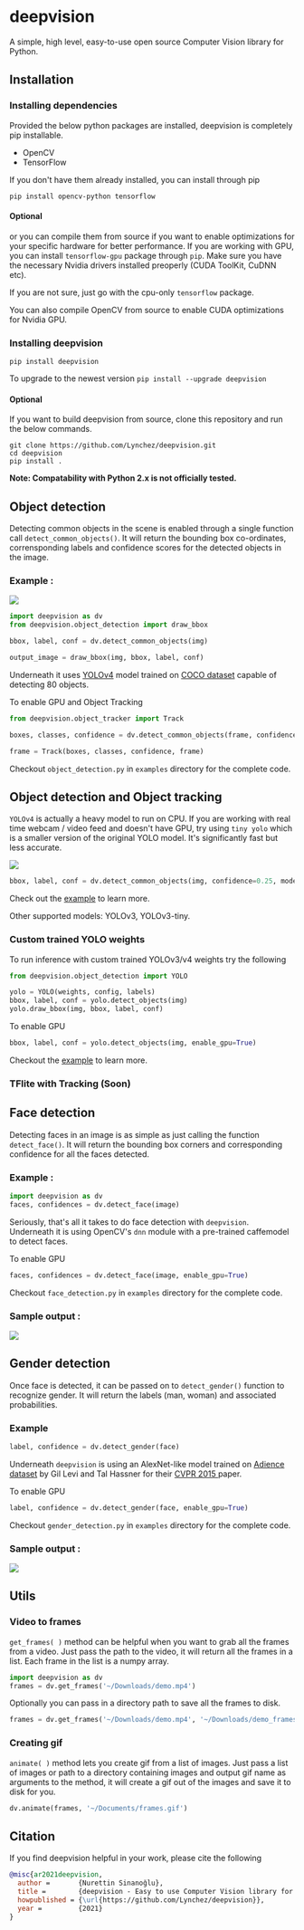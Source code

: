 # deepvision
A simple, high level, easy-to-use open source Computer Vision library for Python.

## Installation

### Installing dependencies

Provided the below python packages are installed, deepvision is completely pip installable.

* OpenCV
* TensorFlow

If you don't have them already installed, you can install through pip

`pip install opencv-python tensorflow` 

#### Optional
or you can compile them from source if you want to enable optimizations for your specific hardware for better performance.
If you are working with GPU, you can install `tensorflow-gpu` package through `pip`. Make sure you have the necessary Nvidia drivers  installed preoperly (CUDA ToolKit, CuDNN etc). 

If you are not sure, just go with the cpu-only `tensorflow` package.

You can also compile OpenCV from source to enable CUDA optimizations for Nvidia GPU.

### Installing deepvision

`pip install deepvision` 

To upgrade to the newest version
`pip install --upgrade deepvision`

#### Optional
If you want to build deepvision from source, clone this repository and run the below commands.
```
git clone https://github.com/Lynchez/deepvision.git
cd deepvision
pip install .
```

**Note: Compatability with Python 2.x is not officially tested.**

## Object detection 
Detecting common objects in the scene is enabled through a single function call `detect_common_objects()`. It will return the bounding box co-ordinates, corrensponding labels and confidence scores for the detected objects in the image.

### Example :

![](examples/images/detect.gif)

```python
import deepvision as dv
from deepvision.object_detection import draw_bbox

bbox, label, conf = dv.detect_common_objects(img)

output_image = draw_bbox(img, bbox, label, conf)
```
Underneath it uses [YOLOv4](https://github.com/AlexeyAB/darknet) model trained on [COCO dataset](http://cocodataset.org/) capable of detecting 80 objects.

To enable GPU and Object Tracking
```python
from deepvision.object_tracker import Track

boxes, classes, confidence = dv.detect_common_objects(frame, confidence=0.25, model='yolov4-tiny', enable_gpu=True)

frame = Track(boxes, classes, confidence, frame)
```

Checkout `object_detection.py` in `examples` directory for the complete code.

## Object detection and Object tracking
`YOLOv4` is actually a heavy model to run on CPU. If you are working with real time webcam / video feed and doesn't have GPU, try using `tiny yolo` which is a smaller version of the original YOLO model. It's significantly fast but less accurate.

![](examples/images/track.gif)

```python
bbox, label, conf = dv.detect_common_objects(img, confidence=0.25, model='yolov4-tiny')
```
Check out the [example](examples/object_detection_webcam.py) to learn more. 

Other supported models: YOLOv3, YOLOv3-tiny.

### Custom trained YOLO weights
To run inference with custom trained YOLOv3/v4 weights try the following
```python
from deepvision.object_detection import YOLO

yolo = YOLO(weights, config, labels)
bbox, label, conf = yolo.detect_objects(img)
yolo.draw_bbox(img, bbox, label, conf)
```
To enable GPU
```python
bbox, label, conf = yolo.detect_objects(img, enable_gpu=True)
```

Checkout the [example](examples/yolo_custom_weights_inference.py) to learn more.

### TFlite with Tracking (Soon)

## Face detection
Detecting faces in an image is as simple as just calling the function `detect_face()`. It will return the bounding box corners and corresponding confidence for all the faces detected.
### Example :

```python
import deepvision as dv
faces, confidences = dv.detect_face(image)
```
Seriously, that's all it takes to do face detection with `deepvision`. Underneath it is using OpenCV's `dnn` module with a pre-trained caffemodel to detect faces.

To enable GPU
```python
faces, confidences = dv.detect_face(image, enable_gpu=True)
```

Checkout `face_detection.py` in `examples` directory for the complete code.

### Sample output :

![](examples/images/face_detection_output.jpg)

## Gender detection
Once face is detected, it can be passed on to `detect_gender()` function to recognize gender. It will return the labels (man, woman) and associated probabilities.

### Example

```python
label, confidence = dv.detect_gender(face)
```

Underneath `deepvision` is using an AlexNet-like model trained on [Adience dataset](https://talhassner.github.io/home/projects/Adience/Adience-data.html#agegender) by Gil Levi and Tal Hassner for their [CVPR 2015 ](https://talhassner.github.io/home/publication/2015_CVPR) paper.

To enable GPU
```python
label, confidence = dv.detect_gender(face, enable_gpu=True)
```

Checkout `gender_detection.py` in `examples` directory for the complete code.

### Sample output :

![](examples/images/gender_detection_output.jpg)


## Utils
### Video to frames
`get_frames( )` method can be helpful when you want to grab all the frames from a video. Just pass the path to the video, it will return all the frames in a list. Each frame in the list is a numpy array.
```python
import deepvision as dv
frames = dv.get_frames('~/Downloads/demo.mp4')
```
Optionally you can pass in a directory path to save all the frames to disk.
```python
frames = dv.get_frames('~/Downloads/demo.mp4', '~/Downloads/demo_frames/')
```

### Creating gif
`animate( )` method lets you create gif from a list of images. Just pass a list of images or path to a directory containing images and output gif name as arguments to the method, it will create a gif out of the images and save it to disk for you.

```python
dv.animate(frames, '~/Documents/frames.gif')
```

## Citation
If you find deepvision helpful in your work, please cite the following
```BibTex
@misc{ar2021deepvision,
  author =       {Nurettin Sinanoğlu},
  title =        {deepvision - Easy to use Computer Vision library for Python},
  howpublished = {\url{https://github.com/Lynchez/deepvision}},
  year =         {2021}
}
```

